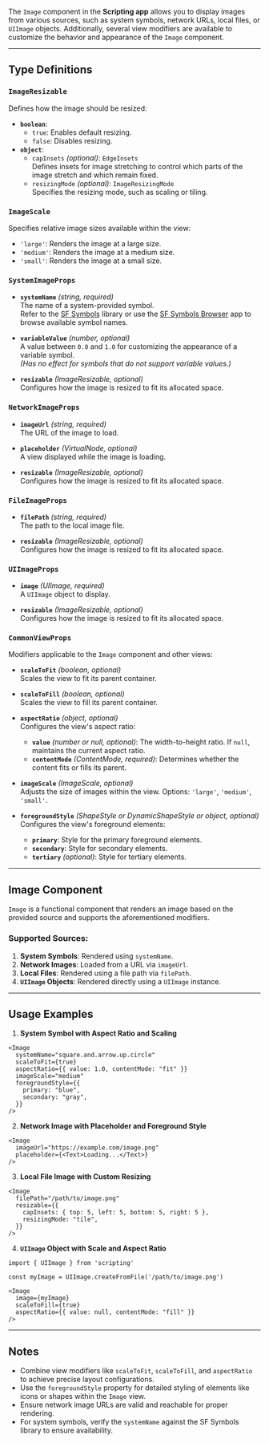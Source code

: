 The `Image` component in the **Scripting app** allows you to display images from various sources, such as system symbols, network URLs, local files, or `UIImage` objects. Additionally, several view modifiers are available to customize the behavior and appearance of the `Image` component.

---

## **Type Definitions**

### `ImageResizable`

Defines how the image should be resized:

- **`boolean`**: 
  - `true`: Enables default resizing.
  - `false`: Disables resizing.
- **`object`**:
  - `capInsets` *(optional)*: `EdgeInsets`  
    Defines insets for image stretching to control which parts of the image stretch and which remain fixed.
  - `resizingMode` *(optional)*: `ImageResizingMode`  
    Specifies the resizing mode, such as scaling or tiling.

### `ImageScale`

Specifies relative image sizes available within the view:

- `'large'`: Renders the image at a large size.
- `'medium'`: Renders the image at a medium size.
- `'small'`: Renders the image at a small size.

### `SystemImageProps`

- **`systemName`** *(string, required)*  
  The name of a system-provided symbol.  
  Refer to the [SF Symbols](https://developer.apple.com/design/resources/#sf-symbols) library or use the [SF Symbols Browser](https://apps.apple.com/cn/app/sf-symbols-reference/id1491161336?l=en-GB) app to browse available symbol names.

- **`variableValue`** *(number, optional)*  
  A value between `0.0` and `1.0` for customizing the appearance of a variable symbol.  
  *(Has no effect for symbols that do not support variable values.)*

- **`resizable`** *(ImageResizable, optional)*  
  Configures how the image is resized to fit its allocated space.

### `NetworkImageProps`

- **`imageUrl`** *(string, required)*  
  The URL of the image to load.

- **`placeholder`** *(VirtualNode, optional)*  
  A view displayed while the image is loading.

- **`resizable`** *(ImageResizable, optional)*  
  Configures how the image is resized to fit its allocated space.

### `FileImageProps`

- **`filePath`** *(string, required)*  
  The path to the local image file.

- **`resizable`** *(ImageResizable, optional)*  
  Configures how the image is resized to fit its allocated space.

### `UIImageProps`

- **`image`** *(UIImage, required)*  
  A `UIImage` object to display.

- **`resizable`** *(ImageResizable, optional)*  
  Configures how the image is resized to fit its allocated space.

### `CommonViewProps`

Modifiers applicable to the `Image` component and other views:

- **`scaleToFit`** *(boolean, optional)*  
  Scales the view to fit its parent container.

- **`scaleToFill`** *(boolean, optional)*  
  Scales the view to fill its parent container.

- **`aspectRatio`** *(object, optional)*  
  Configures the view's aspect ratio:
  - **`value`** *(number or null, optional)*: The width-to-height ratio. If `null`, maintains the current aspect ratio.
  - **`contentMode`** *(ContentMode, required)*: Determines whether the content fits or fills its parent.

- **`imageScale`** *(ImageScale, optional)*  
  Adjusts the size of images within the view. Options: `'large'`, `'medium'`, `'small'`.

- **`foregroundStyle`** *(ShapeStyle or DynamicShapeStyle or object, optional)*  
  Configures the view's foreground elements:
  - **`primary`**: Style for the primary foreground elements.
  - **`secondary`**: Style for secondary elements.
  - **`tertiary`** *(optional)*: Style for tertiary elements.

---

## **Image Component**

`Image` is a functional component that renders an image based on the provided source and supports the aforementioned modifiers.

### Supported Sources:
1. **System Symbols**: Rendered using `systemName`.
2. **Network Images**: Loaded from a URL via `imageUrl`.
3. **Local Files**: Rendered using a file path via `filePath`.
4. **`UIImage` Objects**: Rendered directly using a `UIImage` instance.

---

## **Usage Examples**

1. **System Symbol with Aspect Ratio and Scaling**

```tsx
<Image
  systemName="square.and.arrow.up.circle"
  scaleToFit={true}
  aspectRatio={{ value: 1.0, contentMode: "fit" }}
  imageScale="medium"
  foregroundStyle={{
    primary: "blue",
    secondary: "gray",
  }}
/>
```

2. **Network Image with Placeholder and Foreground Style**

```tsx
<Image
  imageUrl="https://example.com/image.png"
  placeholder={<Text>Loading...</Text>}
/>
```

3. **Local File Image with Custom Resizing**

```tsx
<Image
  filePath="/path/to/image.png"
  resizable={{
    capInsets: { top: 5, left: 5, bottom: 5, right: 5 },
    resizingMode: "tile",
  }}
/>
```

4. **`UIImage` Object with Scale and Aspect Ratio**

```tsx
import { UIImage } from 'scripting'

const myImage = UIImage.createFromFile('/path/to/image.png')

<Image
  image={myImage}
  scaleToFill={true}
  aspectRatio={{ value: null, contentMode: "fill" }}
/>
```

---

## Notes
- Combine view modifiers like `scaleToFit`, `scaleToFill`, and `aspectRatio` to achieve precise layout configurations.
- Use the `foregroundStyle` property for detailed styling of elements like icons or shapes within the `Image` view.
- Ensure network image URLs are valid and reachable for proper rendering.
- For system symbols, verify the `systemName` against the SF Symbols library to ensure availability.

